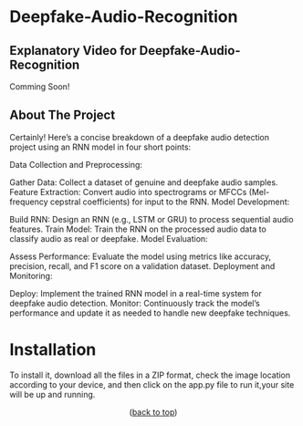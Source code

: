 <a id="readme-top"></a>

# Deepfake-Audio-Recognition

## Explanatory Video for Deepfake-Audio-Recognition
Comming Soon!

<!-- ABOUT THE PROJECT -->
## About The Project
Certainly! Here’s a concise breakdown of a deepfake audio detection project using an RNN model in four short points:

Data Collection and Preprocessing:

Gather Data: Collect a dataset of genuine and deepfake audio samples.
Feature Extraction: Convert audio into spectrograms or MFCCs (Mel-frequency cepstral coefficients) for input to the RNN.
Model Development:

Build RNN: Design an RNN (e.g., LSTM or GRU) to process sequential audio features.
Train Model: Train the RNN on the processed audio data to classify audio as real or deepfake.
Model Evaluation:

Assess Performance: Evaluate the model using metrics like accuracy, precision, recall, and F1 score on a validation dataset.
Deployment and Monitoring:

Deploy: Implement the trained RNN model in a real-time system for deepfake audio detection.
Monitor: Continuously track the model’s performance and update it as needed to handle new deepfake techniques.

# Installation
To install it, download all the files in a ZIP format, check the image location according to your device, and then click on the app.py file to run it,your site will be up and running.


<p align="center">(<a href="#readme-top">back to top</a>)</p>












